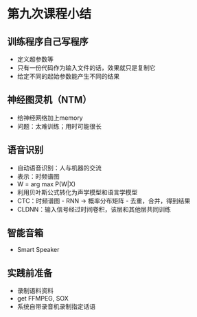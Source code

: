 # 第九次课程小结  
## 训练程序自己写程序
+ 定义超参数等
+ 只有一份代码作为输入文件的话，效果就只是复制它
+ 给定不同的起始参数能产生不同的结果
## 神经图灵机（NTM）
+ 给神经网络加上memory
+ 问题：太难训练；用时可能很长
## 语音识别
+ 自动语音识别：人与机器的交流
+ 表示：时频谱图
+  W = arg max P(W|X)
+ 利用贝叶斯公式转化为声学模型和语言学模型
+ CTC：时频谱图 - RNN -> 概率分布矩阵 - 去重，合并，得到结果
+ CLDNN：输入信号经过时间卷积，该层和其他层共同训练
## 智能音箱
+ Smart Speaker
## 实践前准备
+ 录制语料资料
+ get FFMPEG, SOX
+ 系统自带录音机录制指定话语